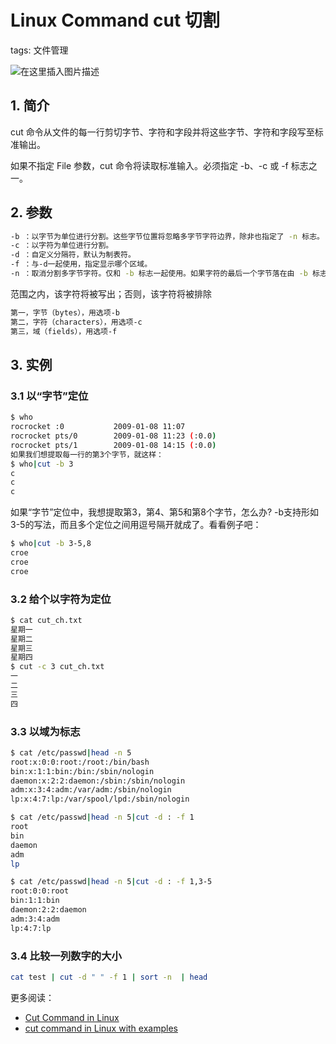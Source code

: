 #  Linux Command cut 切割
tags: 文件管理

![在这里插入图片描述](https://img-blog.csdnimg.cn/3f9909aef33c4218b8400b9d931e99a4.gif#pic_center)
## 1. 简介

cut 命令从文件的每一行剪切字节、字符和字段并将这些字节、字符和字段写至标准输出。

如果不指定 File 参数，cut 命令将读取标准输入。必须指定 -b、-c 或 -f 标志之一。

## 2. 参数

```bash
-b ：以字节为单位进行分割。这些字节位置将忽略多字节字符边界，除非也指定了 -n 标志。
-c ：以字符为单位进行分割。
-d ：自定义分隔符，默认为制表符。
-f ：与-d一起使用，指定显示哪个区域。
-n ：取消分割多字节字符。仅和 -b 标志一起使用。如果字符的最后一个字节落在由 -b 标志的 List 参数指示的
```

范围之内，该字符将被写出；否则，该字符将被排除


```bash
第一，字节（bytes），用选项-b
第二，字符（characters），用选项-c
第三，域（fields），用选项-f
```
## 3. 实例
### 3.1 以“字节”定位

```bash
$ who
rocrocket :0           2009-01-08 11:07
rocrocket pts/0        2009-01-08 11:23 (:0.0)
rocrocket pts/1        2009-01-08 14:15 (:0.0)
如果我们想提取每一行的第3个字节，就这样：
$ who|cut -b 3
c
c
c
```

 如果“字节”定位中，我想提取第3，第4、第5和第8个字节，怎么办?
-b支持形如3-5的写法，而且多个定位之间用逗号隔开就成了。看看例子吧：

```bash
$ who|cut -b 3-5,8
croe
croe
croe
```


### 3.2 给个以字符为定位

```bash
$ cat cut_ch.txt
星期一
星期二
星期三
星期四
$ cut -c 3 cut_ch.txt
一
二
三
四
```


### 3.3 以域为标志

```bash
$ cat /etc/passwd|head -n 5
root:x:0:0:root:/root:/bin/bash
bin:x:1:1:bin:/bin:/sbin/nologin
daemon:x:2:2:daemon:/sbin:/sbin/nologin
adm:x:3:4:adm:/var/adm:/sbin/nologin
lp:x:4:7:lp:/var/spool/lpd:/sbin/nologin

$ cat /etc/passwd|head -n 5|cut -d : -f 1
root
bin
daemon
adm
lp

$ cat /etc/passwd|head -n 5|cut -d : -f 1,3-5
root:0:0:root
bin:1:1:bin
daemon:2:2:daemon
adm:3:4:adm
lp:4:7:lp
```

### 3.4 比较一列数字的大小

```bash
cat test | cut -d " " -f 1 | sort -n  | head 
```

更多阅读：

 - [Cut Command in Linux](https://linuxize.com/post/linux-cut-command/)
 - [cut command in Linux with examples](https://www.geeksforgeeks.org/cut-command-linux-examples/)


